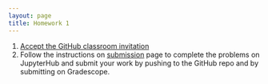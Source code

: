 ```yaml
---
layout: page
title: Homework 1
---
```


1. [Accept the GitHub classroom invitation](https://classroom.github.com/a/MlX_i6Cn)
2. Follow the instructions on [submission](/hwsubmit) page to complete the problems on JupyterHub and submit your work by pushing to the GitHub repo and by submitting on Gradescope.